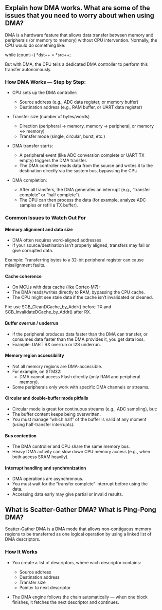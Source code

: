 ## Explain how DMA works. What are some of the issues that you need to worry about when using DMA?

DMA is a hardware feature that allows data transfer between memory and peripherals (or memory to memory) without CPU intervention.
Normally, the CPU would do something like:

while (count--)
*dst++ = *src++;

But with DMA, the CPU tells a dedicated DMA controller to perform this transfer autonomously.

### How DMA Works — Step by Step:

- CPU sets up the DMA controller:

  - Source address (e.g., ADC data register, or memory buffer)
  - Destination address (e.g., RAM buffer, or UART data register)

- Transfer size (number of bytes/words)

  - Direction (peripheral → memory, memory → peripheral, or memory ↔ memory)
  - Transfer mode (single, circular, burst, etc.)

- DMA transfer starts:

  - A peripheral event (like ADC conversion complete or UART TX empty) triggers the DMA transfer.
  - The DMA controller reads data from the source and writes it to the destination directly via the system bus, bypassing the CPU.

- DMA completion:
  - After all transfers, the DMA generates an interrupt (e.g., “transfer complete” or “half complete”).
  - The CPU can then process the data (for example, analyze ADC samples or refill a TX buffer).

### Common Issues to Watch Out For

#### Memory alignment and data size

- DMA often requires word-aligned addresses.
- If your source/destination isn’t properly aligned, transfers may fail or give corrupted data.

Example: Transferring bytes to a 32-bit peripheral register can cause misalignment faults.

#### Cache coherence

- On MCUs with data cache (like Cortex-M7):
- The DMA reads/writes directly to RAM, bypassing the CPU cache.
- The CPU might see stale data if the cache isn’t invalidated or cleaned.

Fix: use SCB_CleanDCache_by_Addr() before TX and SCB_InvalidateDCache_by_Addr() after RX.

#### Buffer overrun / underrun

- If the peripheral produces data faster than the DMA can transfer, or consumes data faster than the DMA provides it, you get data loss.
- Example: UART RX overrun or I2S underrun.

#### Memory region accessibility

- Not all memory regions are DMA-accessible.
- For example, on STM32:
  - DMA cannot access Flash directly (only RAM and peripheral memory).
- Some peripherals only work with specific DMA channels or streams.

#### Circular and double-buffer mode pitfalls

- Circular mode is great for continuous streams (e.g., ADC sampling), but:
- The buffer content keeps being overwritten.
- You must manage “which half” of the buffer is valid at any moment (using half-transfer interrupts).

#### Bus contention

- The DMA controller and CPU share the same memory bus.
- Heavy DMA activity can slow down CPU memory access (e.g., when both access SRAM heavily).

#### Interrupt handling and synchronization

- DMA operations are asynchronous.
- You must wait for the “transfer complete” interrupt before using the data.
- Accessing data early may give partial or invalid results.

## What is Scatter-Gather DMA? What is Ping-Pong DMA?

Scatter-Gather DMA is a DMA mode that allows non-contiguous memory regions to be transferred as one logical operation by using a linked list of DMA descriptors.

### How It Works

- You create a list of descriptors, where each descriptor contains:

  - Source address
  - Destination address
  - Transfer size
  - Pointer to next descriptor

- The DMA engine follows the chain automatically — when one block finishes, it fetches the next descriptor and continues.
